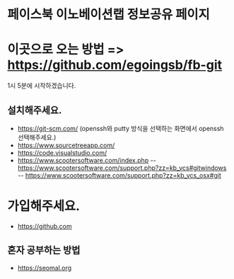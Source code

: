 # 페이스북 이노베이션랩 정보공유 페이지
# 이곳으로 오는 방법 => https://github.com/egoingsb/fb-git

1시 5분에 시작하겠습니다.

## 설치해주세요.
- https://git-scm.com/ 
  (openssh와 putty 방식을 선택하는 화면에서 openssh 선택해주세요.)
- https://www.sourcetreeapp.com/
- https://code.visualstudio.com/
- https://www.scootersoftware.com/index.php
-- https://www.scootersoftware.com/support.php?zz=kb_vcs#gitwindows
-- https://www.scootersoftware.com/support.php?zz=kb_vcs_osx#git

# 가입해주세요. 
- https://github.com

## 혼자 공부하는 방법
- https://seomal.org
